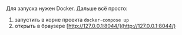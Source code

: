 Для запуска нужен Docker. Дальше всё просто:

1. запустить в корне проекта `docker-compose up`
2. открыть в браузере [http://127.0.0.1:8044/](http://127.0.0.1:8044/)
